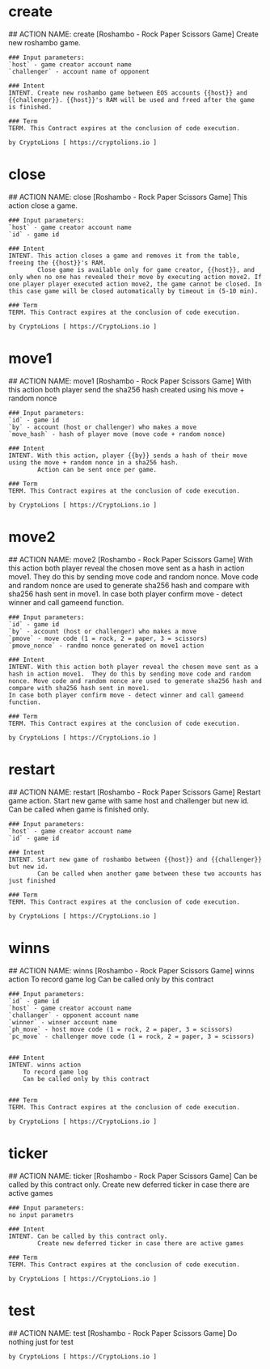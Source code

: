 <h1 class="contract"> create </h1>
	## ACTION NAME: create [Roshambo - Rock Paper Scissors Game]
		Create new roshambo game.
	
	### Input parameters:  
	`host` - game creator account name 
	`challenger` - account name of opponent
	
	### Intent
	INTENT. Create new roshambo game between EOS accounts {{host}} and {{challenger}}. {{host}}'s RAM will be used and freed after the game is finished.

	### Term
	TERM. This Contract expires at the conclusion of code execution.
	
	by CryptoLions [ https://cryptolions.io ]

<h1 class="contract"> close </h1>
	## ACTION NAME: close [Roshambo - Rock Paper Scissors Game]
		This action close a game.
	
	### Input parameters:  
	`host` - game creator account name 
	`id` - game id
	
	### Intent
	INTENT. This action closes a game and removes it from the table, freeing the {{host}}'s RAM.
			Close game is available only for game creator, {{host}}, and only when no one has revealed their move by executing action move2. If one player player executed action move2, the game cannot be closed. In this case game will be closed automatically by timeout in (5-10 min). 

	### Term
	TERM. This Contract expires at the conclusion of code execution.
	
	by CryptoLions [ https://CryptoLions.io ]

<h1 class="contract"> move1 </h1>
	## ACTION NAME: move1 [Roshambo - Rock Paper Scissors Game]
		With this action both player send the sha256 hash created using his move + random nonce
	
	### Input parameters:  
	`id` - game id
	`by` - account (host or challenger) who makes a move
	`move_hash` - hash of player move (move code + random nonce)
	
	### Intent
	INTENT. With this action, player {{by}} sends a hash of their move using the move + random nonce in a sha256 hash.
			Action can be sent once per game. 

	### Term
	TERM. This Contract expires at the conclusion of code execution.
	
	by CryptoLions [ https://CryptoLions.io ]


<h1 class="contract"> move2 </h1>
	## ACTION NAME: move2 [Roshambo - Rock Paper Scissors Game]
		With this action both player reveal the chosen move sent as a hash in action move1.  They do this by sending move code and random nonce. Move code and random nonce are used to generate sha256 hash and compare with sha256 hash sent in move1.
		In case both player confirm move - detect winner and call gameend function.
		
	### Input parameters:  
	`id` - game id
	`by` - account (host or challenger) who makes a move
	`pmove` - move code (1 = rock, 2 = paper, 3 = scissors) 
	`pmove_nonce` - randmo nonce generated on move1 action
	
	### Intent
	INTENT. With this action both player reveal the chosen move sent as a hash in action move1.  They do this by sending move code and random nonce. Move code and random nonce are used to generate sha256 hash and compare with sha256 hash sent in move1.
	In case both player confirm move - detect winner and call gameend function.

	### Term
	TERM. This Contract expires at the conclusion of code execution.
	
	by CryptoLions [ https://CryptoLions.io ]


<h1 class="contract"> restart </h1>
	## ACTION NAME: restart [Roshambo - Rock Paper Scissors Game]
		Restart game action.
		Start new game with same host and challenger but new id.
		Can be called when game is finished only.
		
	### Input parameters:  
	`host` - game creator account name 
	`id` - game id
	
	### Intent
	INTENT. Start new game of roshambo between {{host}} and {{challenger}} but new id.
			Can be called when another game between these two accounts has just finished

	### Term
	TERM. This Contract expires at the conclusion of code execution.
	
	by CryptoLions [ https://CryptoLions.io ]


<h1 class="contract"> winns </h1>
	## ACTION NAME: winns [Roshambo - Rock Paper Scissors Game]
		winns action
		To record game log
		Can be called only by this contract
	
	### Input parameters:  
	`id` - game id
	`host` - game creator account name 
	`challanger` - opponent account name 
	`winner` - winner account name
	`ph_move` - host move code (1 = rock, 2 = paper, 3 = scissors) 
	`pc_move` - challenger move code (1 = rock, 2 = paper, 3 = scissors) 
	
	
	### Intent
	INTENT. winns action
		To record game log
		Can be called only by this contract


	### Term
	TERM. This Contract expires at the conclusion of code execution.
	
	by CryptoLions [ https://CryptoLions.io ]


<h1 class="contract"> ticker </h1>
	## ACTION NAME: ticker [Roshambo - Rock Paper Scissors Game]
		Can be called by this contract only. 
		Create new deferred ticker in case there are active games  

	
	### Input parameters:  
	no input parametrs
	
	### Intent
	INTENT. Can be called by this contract only. 
			Create new deferred ticker in case there are active games  

	### Term
	TERM. This Contract expires at the conclusion of code execution.
	
	by CryptoLions [ https://CryptoLions.io ]

<h1 class="contract"> test </h1>
	## ACTION NAME: test [Roshambo - Rock Paper Scissors Game]
		Do nothing just for test
	
	by CryptoLions [ https://CryptoLions.io ]
